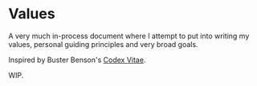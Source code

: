 # Values

A very much in-process document where I attempt to put into writing my values, personal guiding principles and very broad goals.

Inspired by Buster Benson's [Codex Vitae](https://github.com/busterbenson/public/blob/master/Codex.md).

WIP.
